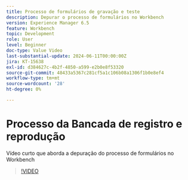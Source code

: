 ```yaml
---
title: Processo de formulários de gravação e teste
description: Depurar o processo de formulários no Workbench
version: Experience Manager 6.5
feature: Workbench
topic: Development
role: User
level: Beginner
doc-type: Value Video
last-substantial-update: 2024-06-11T00:00:00Z
jira: KT-15638
exl-id: d384627c-4b2f-4850-a599-e2b0e8f53320
source-git-commit: 48433a5367c281cf5a1c106b08a1306f1b0e8ef4
workflow-type: tm+mt
source-wordcount: '28'
ht-degree: 0%

---
```


# Processo da Bancada de registro e reprodução

Vídeo curto que aborda a depuração do processo de formulários no Workbench

>[!VIDEO](https://video.tv.adobe.com/v/3439820/?learn=on&captions=por_br)
